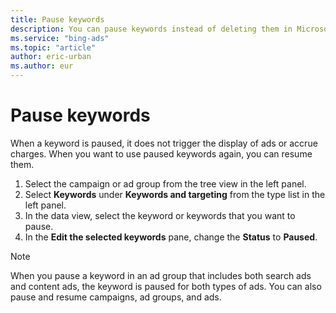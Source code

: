 ```yaml
---
title: Pause keywords
description: You can pause keywords instead of deleting them in Microsoft Advertising Editor. This way, you can easily resume them when you want to use them again.
ms.service: "bing-ads"
ms.topic: "article"
author: eric-urban
ms.author: eur
---
```


# Pause keywords

When a keyword is paused, it does not trigger the display of ads or accrue charges. When you want to use paused keywords again, you can resume them.

1. Select the campaign or ad group from the tree view in the left panel.
1. Select **Keywords** under **Keywords and targeting** from the type list in the left panel.
1. In the data view, select the keyword or keywords that you want to pause.
1. In the **Edit the selected keywords** pane, change the **Status** to **Paused**.

> [!NOTE]
> When you pause a keyword in an ad group that includes both search ads and content ads, the keyword is paused for both types of ads.
> You can also pause and resume campaigns, ad groups, and ads.


